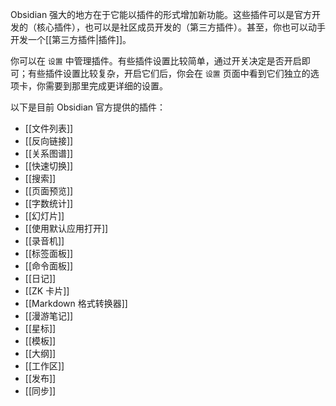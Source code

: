 Obsidian 强大的地方在于它能以插件的形式增加新功能。这些插件可以是官方开发的（核心插件），也可以是社区成员开发的（第三方插件）。甚至，你也可以动手开发一个[[第三方插件|插件]]。

你可以在 `设置` 中管理插件。有些插件设置比较简单，通过开关决定是否开启即可；有些插件设置比较复杂，开启它们后，你会在 `设置` 页面中看到它们独立的选项卡，你需要到那里完成更详细的设置。


以下是目前 Obsidian 官方提供的插件：

- [[文件列表]]
- [[反向链接]]
- [[关系图谱]]
- [[快速切换]]
- [[搜索]]
- [[页面预览]]
- [[字数统计]]
- [[幻灯片]]
- [[使用默认应用打开]]
- [[录音机]]
- [[标签面板]]
- [[命令面板]]
- [[日记]]
- [[ZK 卡片]]
- [[Markdown 格式转换器]]
- [[漫游笔记]]
- [[星标]]
- [[模板]]
- [[大纲]]
- [[工作区]]
- [[发布]]
- [[同步]]